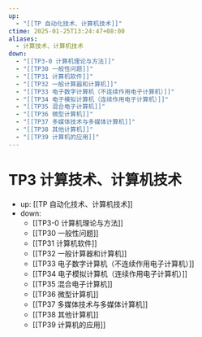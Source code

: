 ```yaml
---
up:
  - "[[TP 自动化技术、计算机技术]]"
ctime: 2025-01-25T13:24:47+08:00
aliases:
  - 计算技术、计算机技术
down:
  - "[[TP3-0 计算机理论与方法]]"
  - "[[TP30 一般性问题]]"
  - "[[TP31 计算机软件]]"
  - "[[TP32 一般计算器和计算机]]"
  - "[[TP33 电子数字计算机（不连续作用电子计算机）]]"
  - "[[TP34 电子模拟计算机（连续作用电子计算机）]]"
  - "[[TP35 混合电子计算机]]"
  - "[[TP36 微型计算机]]"
  - "[[TP37 多媒体技术与多媒体计算机]]"
  - "[[TP38 其他计算机]]"
  - "[[TP39 计算机的应用]]"
---
```


# TP3 计算技术、计算机技术

- up: [[TP 自动化技术、计算机技术]]
- down:	
	- [[TP3-0 计算机理论与方法]]
	- [[TP30 一般性问题]]
	- [[TP31 计算机软件]]
	- [[TP32 一般计算器和计算机]]
	- [[TP33 电子数字计算机（不连续作用电子计算机）]]
	- [[TP34 电子模拟计算机（连续作用电子计算机）]]
	- [[TP35 混合电子计算机]]
	- [[TP36 微型计算机]]
	- [[TP37 多媒体技术与多媒体计算机]]
	- [[TP38 其他计算机]]
	- [[TP39 计算机的应用]]
	
